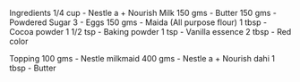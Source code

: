 Ingredients
1/4 cup - Nestle a + Nourish Milk
150 gms - Butter
150 gms - Powdered Sugar
3 - Eggs
150 gms - Maida (All purpose flour)
1 tbsp - Cocoa powder
1 1/2 tsp - Baking powder
1 tsp - Vanilla essence
2 tbsp - Red color

Topping
100 gms - Nestle milkmaid
400 gms - Nestle a + Nourish dahi
1 tbsp - Butter